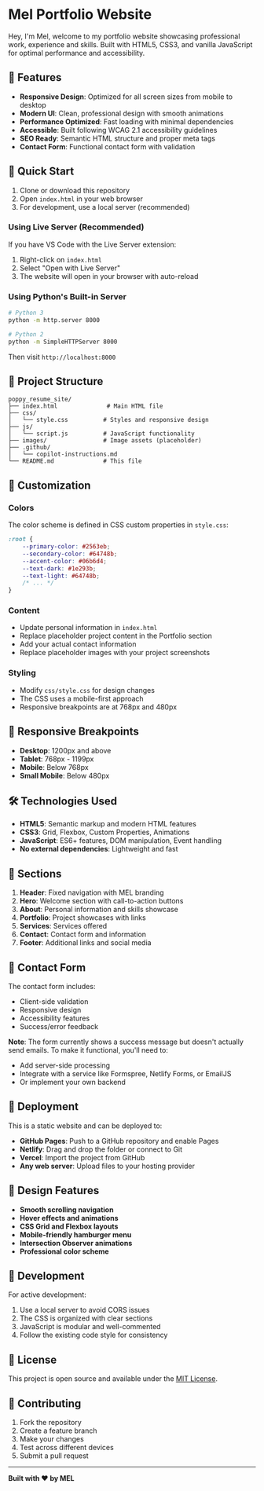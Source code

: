 # Mel Portfolio Website

Hey, I'm Mel, welcome to my portfolio website showcasing professional work, experience and skills. Built with HTML5, CSS3, and vanilla JavaScript for optimal performance and accessibility. 
 
## 🌟 Features

- **Responsive Design**: Optimized for all screen sizes from mobile to desktop
- **Modern UI**: Clean, professional design with smooth animations
- **Performance Optimized**: Fast loading with minimal dependencies
- **Accessible**: Built following WCAG 2.1 accessibility guidelines
- **SEO Ready**: Semantic HTML structure and proper meta tags
- **Contact Form**: Functional contact form with validation

## 🚀 Quick Start

1. Clone or download this repository
2. Open `index.html` in your web browser
3. For development, use a local server (recommended)

### Using Live Server (Recommended)

If you have VS Code with the Live Server extension:
1. Right-click on `index.html`
2. Select "Open with Live Server"
3. The website will open in your browser with auto-reload

### Using Python's Built-in Server

```bash
# Python 3
python -m http.server 8000

# Python 2
python -m SimpleHTTPServer 8000
```

Then visit `http://localhost:8000`

## 📁 Project Structure

```
poppy_resume_site/
├── index.html              # Main HTML file
├── css/
│   └── style.css          # Styles and responsive design
├── js/
│   └── script.js          # JavaScript functionality
├── images/                # Image assets (placeholder)
├── .github/
│   └── copilot-instructions.md
└── README.md              # This file
```

## 🎨 Customization

### Colors
The color scheme is defined in CSS custom properties in `style.css`:

```css
:root {
    --primary-color: #2563eb;
    --secondary-color: #64748b;
    --accent-color: #06b6d4;
    --text-dark: #1e293b;
    --text-light: #64748b;
    /* ... */
}
```

### Content
- Update personal information in `index.html`
- Replace placeholder project content in the Portfolio section
- Add your actual contact information
- Replace placeholder images with your project screenshots

### Styling
- Modify `css/style.css` for design changes
- The CSS uses a mobile-first approach
- Responsive breakpoints are at 768px and 480px

## 📱 Responsive Breakpoints

- **Desktop**: 1200px and above
- **Tablet**: 768px - 1199px
- **Mobile**: Below 768px
- **Small Mobile**: Below 480px

## 🛠️ Technologies Used

- **HTML5**: Semantic markup and modern HTML features
- **CSS3**: Grid, Flexbox, Custom Properties, Animations
- **JavaScript**: ES6+ features, DOM manipulation, Event handling
- **No external dependencies**: Lightweight and fast

## 🎯 Sections

1. **Header**: Fixed navigation with MEL branding
2. **Hero**: Welcome section with call-to-action buttons
3. **About**: Personal information and skills showcase
4. **Portfolio**: Project showcases with links
5. **Services**: Services offered
6. **Contact**: Contact form and information
7. **Footer**: Additional links and social media

## 📧 Contact Form

The contact form includes:
- Client-side validation
- Responsive design
- Accessibility features
- Success/error feedback

**Note**: The form currently shows a success message but doesn't actually send emails. To make it functional, you'll need to:
- Add server-side processing
- Integrate with a service like Formspree, Netlify Forms, or EmailJS
- Or implement your own backend

## 🚀 Deployment

This is a static website and can be deployed to:

- **GitHub Pages**: Push to a GitHub repository and enable Pages
- **Netlify**: Drag and drop the folder or connect to Git
- **Vercel**: Import the project from GitHub
- **Any web server**: Upload files to your hosting provider

## 🎨 Design Features

- **Smooth scrolling navigation**
- **Hover effects and animations**
- **CSS Grid and Flexbox layouts**
- **Mobile-friendly hamburger menu**
- **Intersection Observer animations**
- **Professional color scheme**

## 🔧 Development

For active development:
1. Use a local server to avoid CORS issues
2. The CSS is organized with clear sections
3. JavaScript is modular and well-commented
4. Follow the existing code style for consistency

## 📝 License

This project is open source and available under the [MIT License](LICENSE).

## 🤝 Contributing

1. Fork the repository
2. Create a feature branch
3. Make your changes
4. Test across different devices
5. Submit a pull request

---

**Built with ❤️ by MEL**
